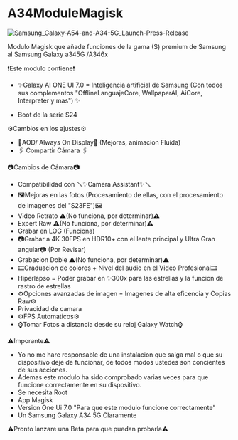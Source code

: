 # A34ModuleMagisk
![Samsung_Galaxy-A54-and-A34-5G_Launch-Press-Release](https://github.com/user-attachments/assets/796d6de3-525f-4514-b84a-09f8769584aa)

Modulo Magisk que añade funciones de la gama (S) premium de Samsung al Samsung Galaxy a345G /A346x

❗Este modulo contiene❗

- ✨Galaxy AI ONE UI 7.0 = Inteligencia artificial de Samsung (Con todos sus complementos "OfflineLanguajeCore, WallpaperAI, AiCore, Interpreter y mas") ✨

- Boot de la serie S24

⚙️Cambios en los ajustes⚙️
- 📱AOD/ Always On Display📱 (Mejoras, animacion Fluida)
- 🖇️ Compartir Cámara 🖇️

📷Cambios de Cámara📷

- Compatibilidad con 🪛✨Camera Assistant✨🪛
- 🖼️Mejoras en las fotos (Procesamiento de ellas, con el procesamiento de imagenes del "S23FE")🖼️
- Video Retrato ⚠️(No funciona, por determinar)⚠️
- Expert Raw ⚠️(No funciona, por determinar)⚠️
- Grabar en LOG (Funciona)
- 📷Grabar a 4K 30FPS en HDR10+ con el lente principal y Ultra Gran angular📷 (Por Revisar)
- Grabacion Doble ⚠️(No funciona, por determinar)⚠️
- 🎞️Graduacion de colores + Nivel del audio en el Video Profesional🎞️
- Hiperlapso = Poder grabar en ✨300x para las estrellas y la funcion de rastro de estrellas
- ⚙️Opciones avanzadas de imagen = Imagenes de alta eficencia y Copias Raw⚙️
- Privacidad de camara
- ⚙️FPS Automaticos⚙️
- ⌚Tomar Fotos a distancia desde su reloj Galaxy Watch⌚

⚠️Imporante⚠️
- Yo no me hare responsable de una instalacion que salga mal o que su dispositivo deje de funcionar, de todos modos ustedes son concientes de sus acciones.
- Ademas este modulo ha sido comprobado varias veces para que funcione correctamente en su dispositivo.
- Se necesita Root
- App Magisk
- Version One Ui 7.0 "Para que este modulo funcione correctamente"
- Un Samsung Galaxy A34 5G Claramente

⚠️Pronto lanzare una Beta para que puedan probarla⚠️
